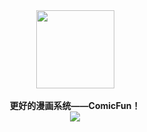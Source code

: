 <div  align="center">  
   <img src="https://voidtech.cn/i/2022/11/28/p8vlqt.png" width = "125" height = "125" align=center /><br><br>
   <strong>更好的漫画系统——ComicFun！</strong><br>
   <img src="https://img.shields.io/badge/license-GPL v%203.0-green.svg" ></img>
   
</div>

